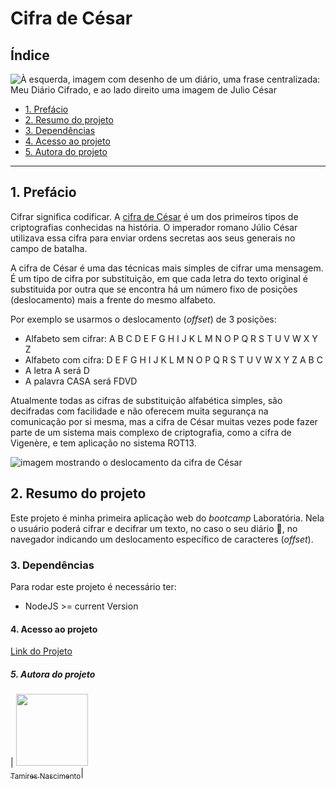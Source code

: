 # Cifra de César

## Índice
![À esquerda, imagem com desenho de um diário, uma frase centralizada: Meu Diário Cifrado, e ao lado direito uma imagem de Julio César](https://user-images.githubusercontent.com/48700653/215564890-af7341e9-bf13-4661-b91f-1d5dc50d6ae4.png)

* [1. Prefácio](#1-prefácio)
* [2. Resumo do projeto](#2-resumo-do-projeto)
* [3. Dependências](#3-dependencias)
* [4. Acesso ao projeto](#4-acesso-ao-projeto)
* [5. Autora do projeto](#5-autora-do-projeto)


***

## 1. Prefácio

Cifrar significa codificar. A [cifra de César](https://pt.wikipedia.org/wiki/Cifra_de_C%C3%A9sar)
é um dos primeiros tipos de criptografias conhecidas na história.
O imperador romano Júlio César utilizava essa cifra para enviar
ordens secretas aos seus generais no campo de batalha.

A cifra de César é uma das técnicas mais simples de cifrar uma mensagem. É um
tipo de cifra por substituição, em que cada letra do texto original é
substituida por outra que se encontra há um número fixo de posições
(deslocamento) mais a frente do mesmo alfabeto.

Por exemplo se usarmos o deslocamento (_offset_) de 3 posições:

* Alfabeto sem cifrar: A B C D E F G H I J K L M N O P Q R S T U V W X Y Z
* Alfabeto com cifra:  D E F G H I J K L M N O P Q R S T U V W X Y Z A B C
* A letra A será D
* A palavra CASA será FDVD

Atualmente todas as cifras de substituição alfabética simples, são decifradas
com facilidade e não oferecem muita segurança na comunicação por si mesma,
mas a cifra de César muitas vezes pode fazer parte de um sistema
mais complexo de criptografia, como
a cifra de Vigenère, e tem aplicação no sistema ROT13.

![imagem mostrando o deslocamento da cifra de César](https://user-images.githubusercontent.com/48700653/215572827-2513c55d-061d-4cf7-ba47-1c5ea6ca26fd.png)


## 2. Resumo do projeto

Este projeto é minha primeira aplicação web do _bootcamp_ Laboratória. Nela o usuário
poderá cifrar e decifrar um texto, no caso o seu diário :memo:, no navegador indicando um deslocamento
específico de caracteres (_offset_). 


### 3. Dependências

Para rodar este projeto é necessário ter:
* NodeJS >= current Version



#### 4. Acesso ao projeto
[Link do Projeto](https://tamiresns.github.io/SAP009-cipher/src/)



##### 5. Autora do projeto

| [<img src="https://avatars.githubusercontent.com/u/48700653?v=4" width=115><br><sub>Tamires Nascimento</sub>](https://github.com/tamiresns)| 








